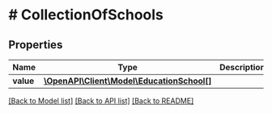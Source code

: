 # # CollectionOfSchools

## Properties

Name | Type | Description | Notes
------------ | ------------- | ------------- | -------------
**value** | [**\OpenAPI\Client\Model\EducationSchool[]**](EducationSchool.md) |  | [optional]

[[Back to Model list]](../../README.md#models) [[Back to API list]](../../README.md#endpoints) [[Back to README]](../../README.md)
